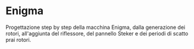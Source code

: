 # Enigma
Progettazione step by step della macchina Enigma, dalla generazione dei rotori, all'aggiunta del riflessore, del pannello Steker e dei periodi di scatto prai rotori.
